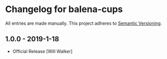 # Changelog for balena-cups

All entries are made manually. This project adheres to [Semantic Versioning](http://semver.org/).

## 1.0.0 - 2019-1-18

  - Official Release [Will Walker]
